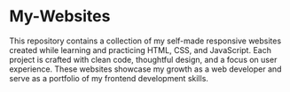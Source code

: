 # My-Websites
This repository contains a collection of my self-made responsive websites created while learning and practicing HTML, CSS, and JavaScript. Each project is crafted with clean code, thoughtful design, and a focus on user experience. These websites showcase my growth as a web developer and serve as a portfolio of my frontend development skills.
